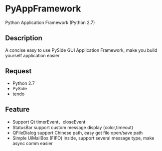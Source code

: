 PyAppFramework
========

Python Application Framework (Python 2.7)

## Description

A concise easy to use PySide GUI Application Framework, make you build yourself application easier

## Request

- Python 2.7 
- PySide
- tendo

## Feature

- Support Qt timerEvent、closeEvent
- StatusBar support custom message display (color,timeout)
- QFileDialog support Chinese path, easy get file open/save path
- Simple UiMailBox (FIFO) inside, support several message type, make async comm easier



